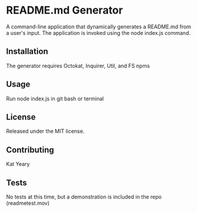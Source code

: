 
  # README.md Generator

  A command-line application that dynamically generates a README.md from a user's input. The application is invoked using the node index.js command.

  ## Installation 
  
  The generator requires Octokat, Inquirer, Util, and FS npms

  ## Usage
  
  Run node index.js in git bash or terminal

  ## License 
  
  Released under the MIT license.

  ## Contributing 
  
  Kat Yeary

  ## Tests 
  
  No tests at this time, but a demonstration is included in the repo (readmetest.mov)
